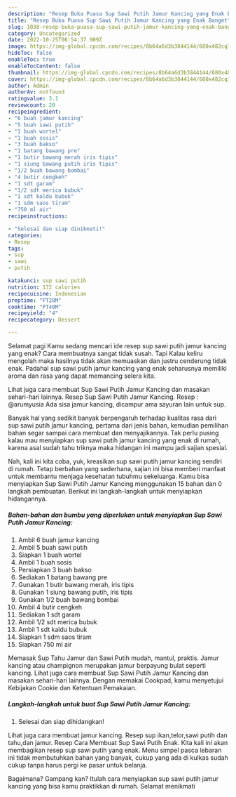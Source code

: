 ```yaml
---
description: "Resep Buka Puasa Sup Sawi Putih Jamur Kancing yang Enak Banget"
title: "Resep Buka Puasa Sup Sawi Putih Jamur Kancing yang Enak Banget"
slug: 1038-resep-buka-puasa-sup-sawi-putih-jamur-kancing-yang-enak-banget
category: Uncategorized
date: 2022-10-25T06:54:37.909Z
image: https://img-global.cpcdn.com/recipes/8b64a6d3b3844144/680x482cq70/sup-sawi-putih-jamur-kancing-foto-resep-utama.jpg
hideToc: false
enableToc: true
enableTocContent: false
thumbnail: https://img-global.cpcdn.com/recipes/8b64a6d3b3844144/680x482cq70/sup-sawi-putih-jamur-kancing-foto-resep-utama.jpg
cover: https://img-global.cpcdn.com/recipes/8b64a6d3b3844144/680x482cq70/sup-sawi-putih-jamur-kancing-foto-resep-utama.jpg
author: Admin
authorAv: notfound
ratingvalue: 3.1
reviewcount: 20
recipeingredient:
- "6 buah jamur kancing"
- "5 buah sawi putih"
- "1 buah wortel"
- "1 buah sosis"
- "3 buah bakso"
- "1 batang bawang pre"
- "1 butir bawang merah iris tipis"
- "1 siung bawang putih iris tipis"
- "1/2 buah bawang bombai"
- "4 butir cengkeh"
- "1 sdt garam"
- "1/2 sdt merica bubuk"
- "1 sdt kaldu bubuk"
- "1 sdm saos tiram"
- "750 ml air"
recipeinstructions:

- "Selesai dan siap dinikmati!"
categories:
- Resep
tags:
- sup
- sawi
- putih

katakunci: sup sawi putih 
nutrition: 172 calories
recipecuisine: Indonesian
preptime: "PT28M"
cooktime: "PT40M"
recipeyield: "4"
recipecategory: Dessert

---
```



Selamat pagi Kamu sedang mencari ide resep sup sawi putih jamur kancing yang enak? Cara membuatnya sangat tidak susah. Tapi Kalau keliru mengolah maka hasilnya tidak akan memuaskan dan justru cenderung tidak enak. Padahal sup sawi putih jamur kancing yang enak seharusnya memiliki aroma dan rasa yang dapat memancing selera kita.


Lihat juga cara membuat Sup Sawi Putih Jamur Kancing dan masakan sehari-hari lainnya. Resep Sup Sawi Putih Jamur Kancing. Resep : @arumyusia Ada sisa jamur kancing, dicampur ama sayuran lain untuk sup.

Banyak hal yang sedikit banyak berpengaruh terhadap kualitas rasa dari sup sawi putih jamur kancing, pertama dari jenis bahan, kemudian pemilihan bahan segar sampai cara membuat dan menyajikannya. Tak perlu pusing kalau mau menyiapkan sup sawi putih jamur kancing yang enak di rumah, karena asal sudah tahu triknya maka hidangan ini mampu jadi sajian spesial.


Nah, kali ini kita coba, yuk, kreasikan sup sawi putih jamur kancing sendiri di rumah. Tetap berbahan yang sederhana, sajian ini bisa memberi manfaat untuk membantu menjaga kesehatan tubuhmu sekeluarga. Kamu bisa menyiapkan Sup Sawi Putih Jamur Kancing menggunakan 15 bahan dan 0 langkah pembuatan. Berikut ini langkah-langkah untuk menyiapkan hidangannya.

<!--inarticleads1-->

##### Bahan-bahan dan bumbu yang diperlukan untuk menyiapkan Sup Sawi Putih Jamur Kancing:

1. Ambil 6 buah jamur kancing
1. Ambil 5 buah sawi putih
1. Siapkan 1 buah wortel
1. Ambil 1 buah sosis
1. Persiapkan 3 buah bakso
1. Sediakan 1 batang bawang pre
1. Gunakan 1 butir bawang merah, iris tipis
1. Gunakan 1 siung bawang putih, iris tipis
1. Gunakan 1/2 buah bawang bombai
1. Ambil 4 butir cengkeh
1. Sediakan 1 sdt garam
1. Ambil 1/2 sdt merica bubuk
1. Ambil 1 sdt kaldu bubuk
1. Siapkan 1 sdm saos tiram
1. Siapkan 750 ml air


Memasak Sup Tahu Jamur dan Sawi Putih mudah, mantul, praktis. Jamur kancing atau champignon merupakan jamur berpayung bulat seperti kancing. Lihat juga cara membuat Sup Sawi Putih Jamur Kancing dan masakan sehari-hari lainnya. Dengan memakai Cookpad, kamu menyetujui Kebijakan Cookie dan Ketentuan Pemakaian. 

<!--inarticleads2-->

##### Langkah-langkah untuk buat Sup Sawi Putih Jamur Kancing:


1. Selesai dan siap dihidangkan!

Lihat juga cara membuat jamur kancing. Resep sup ikan,telor,sawi putih dan tahu,dan jamur. Resep Cara Membuat Sup Sawi Putih Enak. Kita kali ini akan membagikan resep sup sawi putih yang enak. Menu simpel pasca lebaran ini tidak membutuhkan bahan yang banyak, cukup yang ada di kulkas sudah cukup tanpa harus pergi ke pasar untuk belanja. 

Bagaimana? Gampang kan? Itulah cara menyiapkan sup sawi putih jamur kancing yang bisa kamu praktikkan di rumah. Selamat menikmati
